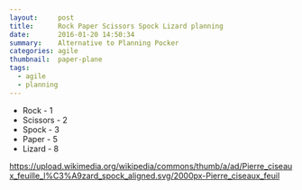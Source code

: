 ```yaml
---
layout:     post
title:      Rock Paper Scissors Spock Lizard planning
date:       2016-01-20 14:50:34
summary:    Alternative to Planning Pocker
categories: agile
thumbnail:  paper-plane
tags:
  - agile
  - planning
---
```


- Rock - 1
- Scissors - 2
- Spock - 3
- Paper - 5
- Lizard - 8

https://upload.wikimedia.org/wikipedia/commons/thumb/a/ad/Pierre_ciseaux_feuille_l%C3%A9zard_spock_aligned.svg/2000px-Pierre_ciseaux_feuil
